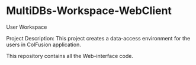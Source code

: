 # MultiDBs-Workspace-WebClient
User Workspace

Project Description: This project creates a data-access environment for the users in ColFusion application.

This repository contains all the Web-interface code.
